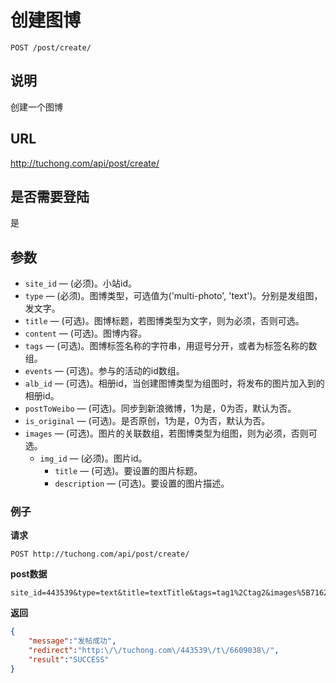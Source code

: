 # 创建图博

    POST /post/create/

## 说明
创建一个图博

## URL
http://tuchong.com/api/post/create/

## 是否需要登陆
是

## 参数

- `site_id` — (必须)。小站id。
- `type` — (必须)。图博类型，可选值为('multi-photo', 'text')。分别是发组图，发文字。
- `title` — (可选)。图博标题，若图博类型为文字，则为必须，否则可选。
- `content` — (可选)。图博内容。
- `tags` — (可选)。图博标签名称的字符串，用逗号分开，或者为标签名称的数组。
- `events` — (可选)。参与的活动的id数组。
- `alb_id` — (可选)。相册id，当创建图博类型为组图时，将发布的图片加入到的相册id。
- `postToWeibo` — (可选)。同步到新浪微博，1为是，0为否，默认为否。
- `is_original` — (可选)。是否原创，1为是，0为否，默认为否。
- `images` — (可选)。图片的关联数组，若图博类型为组图，则为必须，否则可选。
    - `img_id` — (必须)。图片id。
        - `title` — (可选)。要设置的图片标题。
        - `description` — (可选)。要设置的图片描述。

### 例子
**请求**

    POST http://tuchong.com/api/post/create/
**post数据**

    site_id=443539&type=text&title=textTitle&tags=tag1%2Ctag2&images%5B7162222%5D%5Btitle%5D=imgTitle&images%5B7162222%5D%5Bdescription%5D=imgDescription

**返回**
``` json
{
    "message":"发帖成功",
    "redirect":"http:\/\/tuchong.com\/443539\/t\/6609038\/",
    "result":"SUCCESS"
}
```
